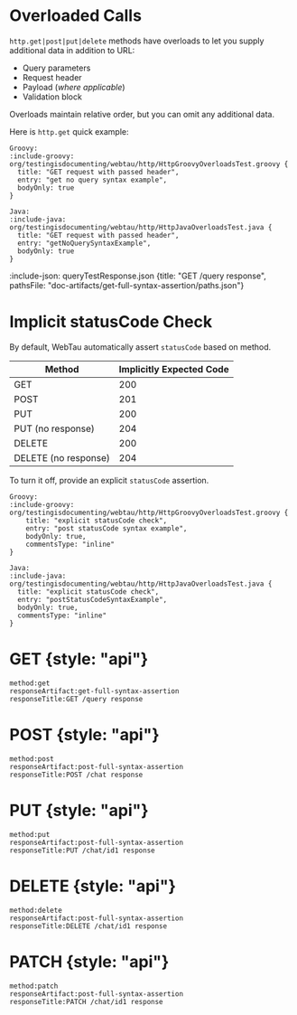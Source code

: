 # Overloaded Calls

`http.get|post|put|delete` methods have overloads to let you supply additional data in addition to URL:
* Query parameters
* Request header
* Payload (*where applicable*)
* Validation block

Overloads maintain relative order, but you can omit any additional data.

Here is `http.get` quick example:

```tabs 
Groovy: 
:include-groovy: org/testingisdocumenting/webtau/http/HttpGroovyOverloadsTest.groovy {
  title: "GET request with passed header",
  entry: "get no query syntax example",
  bodyOnly: true
}

Java: 
:include-java: org/testingisdocumenting/webtau/http/HttpJavaOverloadsTest.java {
  title: "GET request with passed header",
  entry: "getNoQuerySyntaxExample", 
  bodyOnly: true
}
``` 

:include-json: queryTestResponse.json {title: "GET /query response", pathsFile: "doc-artifacts/get-full-syntax-assertion/paths.json"}

# Implicit statusCode Check

By default, WebTau automatically assert `statusCode` based on method.

| Method              | Implicitly Expected Code |
| --------------------|--------------------------|
| GET                 | 200                      |
| POST                | 201                      |
| PUT                 | 200                      |
| PUT (no response)   | 204                      |
| DELETE              | 200                      |
| DELETE (no response)| 204                      |

To turn it off, provide an explicit `statusCode` assertion.

```tabs
Groovy:
:include-groovy: org/testingisdocumenting/webtau/http/HttpGroovyOverloadsTest.groovy {
    title: "explicit statusCode check",
    entry: "post statusCode syntax example", 
    bodyOnly: true,
    commentsType: "inline"
}

Java:
:include-java: org/testingisdocumenting/webtau/http/HttpJavaOverloadsTest.java {
  title: "explicit statusCode check",
  entry: "postStatusCodeSyntaxExample", 
  bodyOnly: true,
  commentsType: "inline"
}
```

# GET {style: "api"}

```template HTTP-calls-no-body-template.md
method:get
responseArtifact:get-full-syntax-assertion
responseTitle:GET /query response
```

# POST {style: "api"}

```template HTTP-calls-with-body-template.md
method:post
responseArtifact:post-full-syntax-assertion
responseTitle:POST /chat response
```

# PUT {style: "api"}

```template HTTP-calls-with-body-template.md
method:put
responseArtifact:post-full-syntax-assertion
responseTitle:PUT /chat/id1 response
```

# DELETE {style: "api"}

```template HTTP-calls-no-body-template.md
method:delete
responseArtifact:post-full-syntax-assertion
responseTitle:DELETE /chat/id1 response
```

# PATCH {style: "api"}

```template HTTP-calls-with-body-template.md
method:patch
responseArtifact:post-full-syntax-assertion
responseTitle:PATCH /chat/id1 response
```

